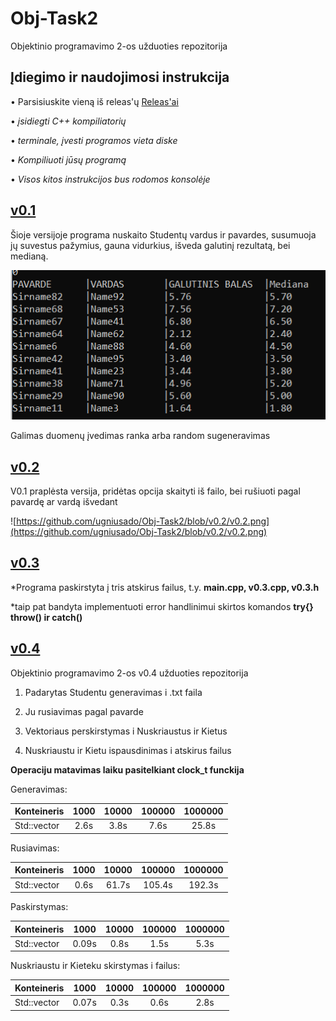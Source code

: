 # Obj-Task2
Objektinio programavimo 2-os užduoties repozitorija

## Įdiegimo ir naudojimosi instrukcija
• Parsisiuskite vieną iš releas'ų [Releas'ai](https://github.com/ugniusado/Obj-Task2/releases) 

• *įsidiegti C++ kompiliatorių*

• *terminale, įvesti programos vieta diske*

• *Kompiliuoti jūsų programą*

• *Visos kitos instrukcijos bus rodomos konsolėje*

## [v0.1](https://github.com/ugniusado/Obj-Task2/releases/tag/v0.14)

Šioje versijoje programa nuskaito Studentų vardus ir pavardes, susumuoja jų suvestus pažymius, gauna vidurkius, išveda galutinį rezultatą, bei medianą.

![Console](https://github.com/ugniusado/Obj-Task2/blob/v0.1/Screenshot_3.png)


Galimas duomenų įvedimas ranka arba random sugeneravimas

## [v0.2](https://github.com/ugniusado/Obj-Task2/releases/tag/v0.21)

V0.1 praplėsta versija, pridėtas opcija skaityti iš failo, bei rušiuoti pagal pavardę ar vardą išvedant

![https://github.com/ugniusado/Obj-Task2/blob/v0.2/v0.2.png](https://github.com/ugniusado/Obj-Task2/blob/v0.2/v0.2.png)


## [v0.3](https://github.com/ugniusado/Obj-Task2/releases/tag/v0.31)

*Programa paskirstyta į tris atskirus failus, t.y. **main.cpp, v0.3.cpp, v0.3.h**

*taip pat bandyta implementuoti error handlinimui skirtos komandos **try{} throw() ir catch()**

## [v0.4](https://github.com/ugniusado/Obj-Task2/releases/tag/v0.42)

Objektinio programavimo 2-os v0.4 užduoties repozitorija

1. Padarytas Studentu generavimas i .txt faila

2. Ju rusiavimas pagal pavarde

3. Vektoriaus perskirstymas i Nuskriaustus ir Kietus

4. Nuskriaustu ir Kietu ispausdinimas i atskirus failus

**Operaciju matavimas laiku pasitelkiant clock_t funckija**

Generavimas:

|Konteineris|1000  | 10000  | 100000 | 1000000  | 
| --------- |:----:| :-----:|:------:|:--------:|
|Std::vector| 2.6s | 3.8s   | 7.6s   | 25.8s    |

Rusiavimas:

|Konteineris|1000  | 10000  | 100000 | 1000000  | 
| --------- |:----:| :-----:|:------:|:--------:|
|Std::vector| 0.6s | 61.7s  | 105.4s | 192.3s   |

Paskirstymas:

|Konteineris|1000  | 10000  | 100000 | 1000000  | 
| --------- |:----:| :-----:|:------:|:--------:|
|Std::vector| 0.09s| 0.8s   | 1.5s   | 5.3s     |

Nuskriaustu ir Kieteku skirstymas i failus:

|Konteineris|1000  | 10000  | 100000 | 1000000  | 
| --------- |:----:| :-----:|:------:|:--------:|
|Std::vector| 0.07s| 0.3s   | 0.6s   | 2.8s     |

